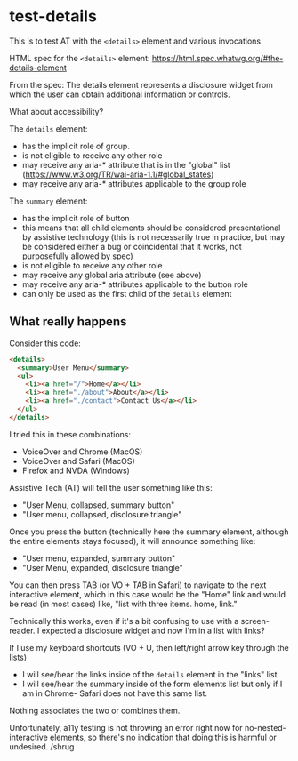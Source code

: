 # test-details

This is to test AT with the `<details>` element and various invocations

HTML spec for the `<details>` element: https://html.spec.whatwg.org/#the-details-element

From the spec:
The details element represents a disclosure widget from which the user can obtain additional information or controls.

What about accessibility?

The `details` element:

* has the implicit role of group.
* is not eligible to receive any other role
* may receive any aria-* attribute that is in the "global" list (https://www.w3.org/TR/wai-aria-1.1/#global_states)
* may receive any aria-* attributes applicable to the group role

The `summary` element:

* has the implicit role of button
* this means that all child elements should be considered presentational by assistive technology (this is not necessarily true in practice, but may be considered either a bug or coincidental that it works, not purposefully allowed by spec)
* is not eligible to receive any other role
* may receive any global aria attribute (see above)
* may receive any aria-* attributes applicable to the button role
* can only be used as the first child of the `details` element

## What really happens

Consider this code:

```html
<details>
  <summary>User Menu</summary>
  <ul>
    <li><a href="/">Home</a></li>
    <li><a href="./about">About</a></li>
    <li><a href="./contact">Contact Us</a></li>
  </ul>
</details>
```

I tried this in these combinations:

* VoiceOver and Chrome (MacOS)
* VoiceOver and Safari (MacOS)
* Firefox and NVDA (Windows)

Assistive Tech (AT) will tell the user something like this:

* "User Menu, collapsed, summary button"
* "User menu, collapsed, disclosure triangle"

Once you press the button (technically here the summary element, although the entire elements stays focused), it will announce something like:

* "User menu, expanded, summary button"
* "User Menu, expanded, disclosure triangle"

You can then press TAB (or VO + TAB in Safari) to navigate to the next interactive element, which in this case would be the "Home" link and would be read (in most cases) like, "list with three items. home, link."

Technically this works, even if it's a bit confusing to use with a screen-reader. I expected a disclosure widget and now I'm in a list with links?

If I use my keyboard shortcuts (VO + U, then left/right arrow key through the lists)

* I will see/hear the links inside of the `details` element in the "links" list
* I will see/hear the summary inside of the form elements list but only if I am in Chrome- Safari does not have this same list.

Nothing associates the two or combines them.

Unfortunately, a11y testing is not throwing an error right now for no-nested-interactive elements, so there's no indication that doing this is harmful or undesired. /shrug
